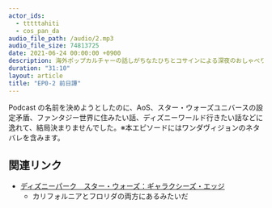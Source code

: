 ```yaml
---
actor_ids:
  - tttttahiti
  - cos_pan_da
audio_file_path: /audio/2.mp3
audio_file_size: 74813725
date: 2021-06-24 00:00:00 +0900
description: 海外ポップカルチャーの話しがちなたひちとコサインによる深夜のおしゃべり
duration: "31:10"
layout: article
title: "EP0-2 前日譚"
---
```

Podcast の名前を決めようとしたのに、AoS、スター・ウォーズユニバースの設定矛盾、ファンタジー世界に住みたい話、ディズニーワールド行きたい話などに逸れて、結局決まりませんでした。※本エピソードにはワンダヴィジョンのネタバレを含みます。

## 関連リンク
- [ディズニーパーク　スター・ウォーズ：ギャラクシーズ・エッジ](https://www.disney.co.jp/park/news/resort/190424.html)
  - カリフォルニアとフロリダの両方にあるみたいだ